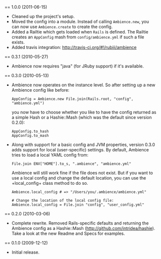 == 1.0.0 (2011-06-15)

  * Cleaned up the project's setup.
  * Moved the config into a module. Instead of calling `Ambience.new`, you can now use
    `Ambience.create` to create the config.
  * Added a Railtie which gets loaded when `Rails` is defined. The Railtie creates an
    `AppConfig` mash from `config/ambience.yml` if such a file exists.
  * Added travis integration: http://travis-ci.org/#!/rubiii/ambience

== 0.3.1 (2010-05-27)

  * Ambience now requires "java" (for JRuby support) if it's available.

== 0.3.0 (2010-05-13)

  * Ambience now operates on the instance level. So after setting up a new Ambience config
    like before:

        AppConfig = Ambience.new File.join(Rails.root, "config", "ambience.yml")

    you now have to choose whether you like to have the config returned as a simple Hash
    or a Hashie::Mash (which was the default since version 0.2.0):

        AppConfig.to_hash
        AppConfig.to_mash

  * Along with support for a basic config and JVM properties, version 0.3.0 adds support
    for local (user-specific) settings. By default, Ambience tries to load a local YAML
    config from:

        File.join ENV["HOME"].to_s, ".ambience", "ambience.yml"

    Ambience will still work fine if the file does not exist. But if you want to use a
    local config and change the default location, you can use the +local_config+ class
    method to do so.

        Ambience.local_config # => "/Users/you/.ambience/ambience.yml"

        # Change the location of the local config file:
        Ambience.local_config = File.join "config", "user_config.yml"

== 0.2.0 (2010-03-06)

  * Complete rewrite. Removed Rails-specific defaults and returning the Ambience config
    as a Hashie::Mash (http://github.com/intridea/hashie). Take a look at the new Readme
    and Specs for examples.

== 0.1.0 (2009-12-12)

  * Initial release.

